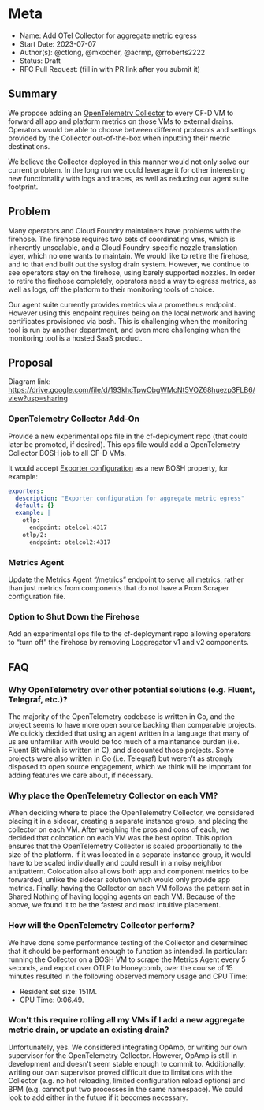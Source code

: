 # Meta
[meta]: #meta
- Name: Add OTel Collector for aggregate metric egress
- Start Date: 2023-07-07
- Author(s): @ctlong, @mkocher, @acrmp, @rroberts2222
- Status: Draft <!-- Acceptable values: Draft, Approved, On Hold, Superseded -->
- RFC Pull Request: (fill in with PR link after you submit it)


## Summary

We propose adding an [OpenTelemetry Collector](https://opentelemetry.io/docs/collector/) to every CF-D VM to forward all app and platform metrics on those VMs to external drains. Operators would be able to choose between different protocols and settings provided by the Collector out-of-the-box when inputting their metric destinations.

We believe the Collector deployed in this manner would not only solve our current problem. In the long run we could leverage it for other interesting new functionality with logs and traces, as well as reducing our agent suite footprint.

## Problem

Many operators and Cloud Foundry maintainers have problems with the firehose. The firehose requires two sets of coordinating vms, which is inherently unscalable, and a Cloud Foundry-specific nozzle translation layer, which no one wants to maintain. We would like to retire the firehose, and to that end built out the syslog drain system. However, we continue to see operators stay on the firehose, using barely supported nozzles. In order to retire the firehose completely, operators need a way to egress metrics, as well as logs, off the platform to their monitoring tools of choice.

Our agent suite currently provides metrics via a prometheus endpoint. However using this endpoint requires being on the local network and having certificates provisioned via bosh. This is challenging when the monitoring tool is run by another department, and even more challenging when the monitoring tool is a hosted SaaS product.

## Proposal

Diagram link: https://drive.google.com/file/d/193khcTpwObgWMcNt5VOZ68huezp3FLB6/view?usp=sharing

### OpenTelemetry Collector Add-On

Provide a new experimental ops file in the cf-deployment repo (that could later be promoted, if desired). This ops file would add a OpenTelemetry Collector BOSH job to all CF-D VMs.

It would accept [Exporter configuration](https://opentelemetry.io/docs/collector/configuration/#exporters) as a new BOSH property, for example:

```yaml
exporters:
  description: "Exporter configuration for aggregate metric egress"
  default: {}
  example: |
    otlp:
      endpoint: otelcol:4317
    otlp/2:
      endpoint: otelcol2:4317
```

### Metrics Agent

Update the Metrics Agent “/metrics” endpoint to serve all metrics, rather than just metrics from components that do not have a Prom Scraper configuration file.

### Option to Shut Down the Firehose

Add an experimental ops file to the cf-deployment repo allowing operators to “turn off” the firehose by removing Loggregator v1 and v2 components.

## FAQ

### Why OpenTelemetry over other potential solutions (e.g. Fluent, Telegraf, etc.)?

The majority of the OpenTelemetry codebase is written in Go, and the project seems to have more open source backing than comparable projects. We quickly decided that using an agent written in a language that many of us are unfamiliar with would be too much of a maintenance burden (i.e. Fluent Bit which is written in C), and discounted those projects. Some projects were also written in Go (i.e. Telegraf) but weren’t as strongly disposed to open source engagement, which we think will be important for adding features we care about, if necessary.

### Why place the OpenTelemetry Collector on each VM?

When deciding where to place the OpenTelemetry Collector, we considered placing it in a sidecar, creating a separate instance group, and placing the collector on each VM. After weighing the pros and cons of each, we decided that colocation on each VM was the best option. This option ensures that the OpenTelemetry Collector is scaled proportionally to the size of the platform. If it was located in a separate instance group, it would have to be scaled individually and could result in a noisy neighbor antipattern. Colocation also allows both app and component metrics to be forwarded, unlike the sidecar solution which would only provide app metrics. Finally, having the Collector on each VM follows the pattern set in Shared Nothing of having logging agents on each VM. Because of the above, we found it to be the fastest and most intuitive placement.

### How will the OpenTelemetry Collector perform?

We have done some performance testing of the Collector and determined that it should be performant enough to function as intended. In particular: running the Collector on a BOSH VM to scrape the Metrics Agent every 5 seconds, and export over OTLP to Honeycomb, over the course of 15 minutes resulted in the following observed memory usage and CPU Time:
* Resident set size: 151M.
* CPU Time: 0:06.49.

### Won’t this require rolling all my VMs if I add a new aggregate metric drain, or update an existing drain?

Unfortunately, yes. We considered integrating OpAmp, or writing our own supervisor for the OpenTelemetry Collector. However, OpAmp is still in development and doesn't seem stable enough to commit to. Additionally, writing our own supervisor proved difficult due to limitations with the Collector (e.g. no hot reloading, limited configuration reload options) and BPM (e.g. cannot put two processes in the same namespace). We could look to add either in the future if it becomes necessary.
